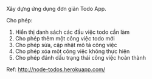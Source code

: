 Xây dựng ứng dụng đơn giản Todo App.

Cho phép:

1. Hiển thị danh sách các đầu việc todo cần làm
2. Cho phép thêm một công việc todo mới
3. Cho phép sửa, cập nhật mô tả công việc
4. Cho phép xóa một công việc không thực hiện
5. Cho phép đánh dấu trạng thái công việc hoàn thành

Ref: http://node-todos.herokuapp.com/
